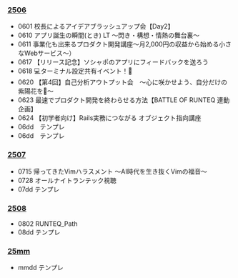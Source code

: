 ### [2506](2506.md)
- 0601 校長によるアイデアブラッシュアップ会【Day2】
- 0610 アプリ誕生の瞬間(とき) LT 〜閃き・構想・情熱の舞台裏〜
- 0611 事業化も出来るプロダクト開発講座〜月2,000円の収益から始める小さなWebサービス〜）
- 0617 【リリース記念】ソシャポのアプリにフィードバックを送ろう
- 0618 💻ターミナル設定共有イベント！🍻
- 0620 【第4回】自己分析アウトプット会　～心に咲かせよう、自分だけの紫陽花を🌸～
- 0623 最速でプロダクト開発を終わらせる方法【BATTLE OF RUNTEQ 連動企画】
- 0624 【初学者向け】Rails実務につながる オブジェクト指向講座
- 06dd　テンプレ
- 06dd　テンプレ

### [2507](2507.md)
- 0715 帰ってきたVimハラスメント 〜AI時代を生き抜くVimの福音〜
- 0728 オールナイトランテック視聴
- 07dd テンプレ

### [2508](2508.md)
- 0802 RUNTEQ_Path
- 08dd テンプレ

### [25mm](25mm.md)
- mmdd テンプレ

